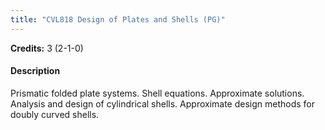 ```yaml
---
title: "CVL818 Design of Plates and Shells (PG)"
---
```

**Credits:** 3 (2-1-0)

#### Description
Prismatic folded plate systems. Shell equations. Approximate solutions. Analysis and design of cylindrical shells. Approximate design methods for doubly curved shells.